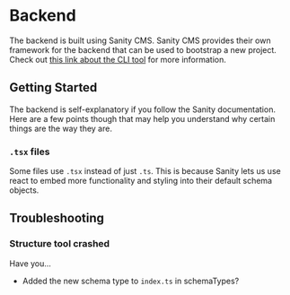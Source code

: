 # Backend

The backend is built using Sanity CMS. Sanity CMS provides their own framework for the backend that can be used to bootstrap a new project. Check out [this link about the CLI tool](https://www.sanity.io/docs/cli) for more information.

## Getting Started

The backend is self-explanatory if you follow the Sanity documentation. Here are a few points though that may help you understand why certain things are the way they are.

### `.tsx` files

Some files use `.tsx` instead of just `.ts`. This is because Sanity lets us use react to embed more functionality and styling into their default schema objects.

## Troubleshooting

### Structure tool crashed

Have you...

- Added the new schema type to `index.ts` in schemaTypes?
